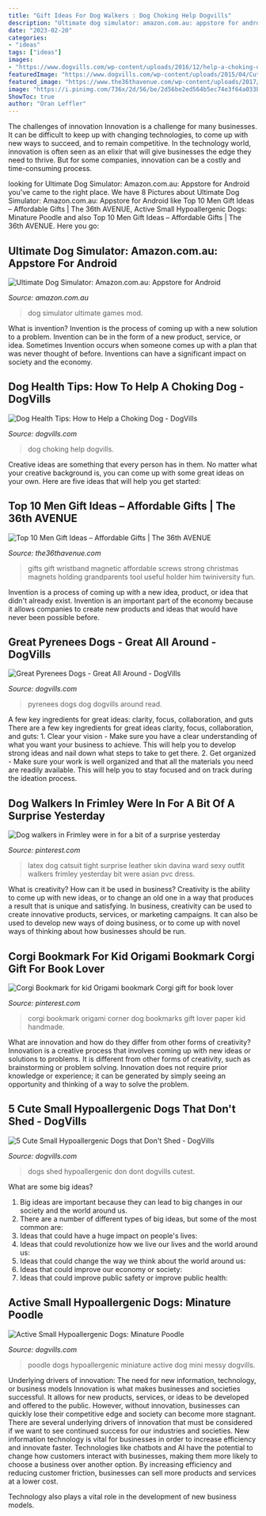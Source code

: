 ```yaml
---
title: "Gift Ideas For Dog Walkers : Dog Choking Help Dogvills"
description: "Ultimate dog simulator: amazon.com.au: appstore for android"
date: "2023-02-20"
categories:
- "ideas"
tags: ["ideas"]
images:
- "https://www.dogvills.com/wp-content/uploads/2016/12/help-a-choking-dog.jpg"
featuredImage: "https://www.dogvills.com/wp-content/uploads/2015/04/Cutest-hypoallergenic-dogs-dont-shed-683x1024.jpg"
featured_image: "https://www.the36thavenue.com/wp-content/uploads/2017/11/gifts-1-700x700.jpg"
image: "https://i.pinimg.com/736x/2d/56/be/2d56be2ed564b5ec74e3f64a033bcfd4.jpg"
ShowToc: true
author: "Oran Leffler"
---
```



The challenges of innovation
Innovation is a challenge for many businesses. It can be difficult to keep up with changing technologies, to come up with new ways to succeed, and to remain competitive. In the technology world, innovation is often seen as an elixir that will give businesses the edge they need to thrive. But for some companies, innovation can be a costly and time-consuming process.

	

		
looking for Ultimate Dog Simulator: Amazon.com.au: Appstore for Android you've came to the right place. We have 8 Pictures about Ultimate Dog Simulator: Amazon.com.au: Appstore for Android like Top 10 Men Gift Ideas – Affordable Gifts | The 36th AVENUE, Active Small Hypoallergenic Dogs: Minature Poodle and also Top 10 Men Gift Ideas – Affordable Gifts | The 36th AVENUE. Here you go:
		
    
## Ultimate Dog Simulator: Amazon.com.au: Appstore For Android

<img loading=lazy src="https://images-na.ssl-images-amazon.com/images/I/B1Qa--aEO3S.png" onerror="this.onerror=null;this.src='https://tse3.mm.bing.net/th?id=OIP.vazUNdJA7kamBlUotTq2JAHaEK&amp;pid=15.1';" alt="Ultimate Dog Simulator: Amazon.com.au: Appstore for Android">

_Source: amazon.com.au_

>dog simulator ultimate games mod. 

	

What is invention?
Invention is the process of coming up with a new solution to a problem. Invention can be in the form of a new product, service, or idea. Sometimes Invention occurs when someone comes up with a plan that was never thought of before. Inventions can have a significant impact on society and the economy.

    
## Dog Health Tips: How To Help A Choking Dog - DogVills

<img loading=lazy src="https://www.dogvills.com/wp-content/uploads/2016/12/help-a-choking-dog.jpg" onerror="this.onerror=null;this.src='https://tse1.mm.bing.net/th?id=OIP.xHnQRdMCENr65in24FXElQHaMa&amp;pid=15.1';" alt="Dog Health Tips: How to Help a Choking Dog - DogVills">

_Source: dogvills.com_

>dog choking help dogvills. 

	

Creative ideas are something that every person has in them. No matter what your creative background is, you can come up with some great ideas on your own. Here are five ideas that will help you get started: 

    
## Top 10 Men Gift Ideas – Affordable Gifts | The 36th AVENUE

<img loading=lazy src="https://www.the36thavenue.com/wp-content/uploads/2017/11/gifts-1-700x700.jpg" onerror="this.onerror=null;this.src='https://tse1.mm.bing.net/th?id=OIP.L9nzypenrm3ikdcfmHmocQHaHa&amp;pid=15.1';" alt="Top 10 Men Gift Ideas – Affordable Gifts | The 36th AVENUE">

_Source: the36thavenue.com_

>gifts gift wristband magnetic affordable screws strong christmas magnets holding grandparents tool useful holder him twiniversity fun. 

	

Invention is a process of coming up with a new idea, product, or idea that didn't already exist. Invention is an important part of the economy because it allows companies to create new products and ideas that would have never been possible before.

    
## Great Pyrenees Dogs - Great All Around - DogVills

<img loading=lazy src="https://www.dogvills.com/wp-content/uploads/2016/01/Great-Pyrenees-695x1024.jpg" onerror="this.onerror=null;this.src='https://tse4.mm.bing.net/th?id=OIP.KabUU-KqjlUOsNEXp0zhZwHaK6&amp;pid=15.1';" alt="Great Pyrenees Dogs - Great All Around - DogVills">

_Source: dogvills.com_

>pyrenees dogs dog dogvills around read. 

	

A few key ingredients for great ideas: clarity, focus, collaboration, and guts
There are a few key ingredients for great ideas clarity, focus, collaboration, and guts: 1. Clear your vision - Make sure you have a clear understanding of what you want your business to achieve. This will help you to develop strong ideas and nail down what steps to take to get there.
2. Get organized - Make sure your work is well organized and that all the materials you need are readily available. This will help you to stay focused and on track during the ideation process.

    
## Dog Walkers In Frimley Were In For A Bit Of A Surprise Yesterday

<img loading=lazy src="https://s-media-cache-ak0.pinimg.com/736x/13/62/1f/13621f6c5d608ce30b112cb2cdc16429.jpg" onerror="this.onerror=null;this.src='https://tse4.mm.bing.net/th?id=OIP.kYVDPRdNz2lJO7Wd9-MGHQHaL-&amp;pid=15.1';" alt="Dog walkers in Frimley were in for a bit of a surprise yesterday">

_Source: pinterest.com_

>latex dog catsuit tight surprise leather skin davina ward sexy outfit walkers frimley yesterday bit were asian pvc dress. 

	

What is creativity? How can it be used in business?
Creativity is the ability to come up with new ideas, or to change an old one in a way that produces a result that is unique and satisfying. In business, creativity can be used to create innovative products, services, or marketing campaigns. It can also be used to develop new ways of doing business, or to come up with novel ways of thinking about how businesses should be run.

    
## Corgi Bookmark For Kid Origami Bookmark Corgi Gift For Book Lover

<img loading=lazy src="https://i.pinimg.com/736x/2d/56/be/2d56be2ed564b5ec74e3f64a033bcfd4.jpg" onerror="this.onerror=null;this.src='https://tse3.mm.bing.net/th?id=OIP.cZZkZ1UPrjoGgLNDqU-8jAHaJ4&amp;pid=15.1';" alt="Corgi Bookmark for kid Origami bookmark Corgi gift for book lover">

_Source: pinterest.com_

>corgi bookmark origami corner dog bookmarks gift lover paper kid handmade. 

	

What are innovation and how do they differ from other forms of creativity?
Innovation is a creative process that involves coming up with new ideas or solutions to problems. It is different from other forms of creativity, such as brainstorming or problem solving. Innovation does not require prior knowledge or experience; it can be generated by simply seeing an opportunity and thinking of a way to solve the problem.

    
## 5 Cute Small Hypoallergenic Dogs That Don&#039;t Shed - DogVills

<img loading=lazy src="https://www.dogvills.com/wp-content/uploads/2015/04/Cutest-hypoallergenic-dogs-dont-shed-683x1024.jpg" onerror="this.onerror=null;this.src='https://tse4.mm.bing.net/th?id=OIP.RR0kV22RpDOXa1GlZGTGMAHaLG&amp;pid=15.1';" alt="5 Cute Small Hypoallergenic Dogs that Don&#039;t Shed - DogVills">

_Source: dogvills.com_

>dogs shed hypoallergenic don dont dogvills cutest. 

	

What are some big ideas?
1. Big ideas are important because they can lead to big changes in our society and the world around us.
2. There are a number of different types of big ideas, but some of the most common are: 
3. Ideas that could have a huge impact on people's lives: 
4. Ideas that could revolutionize how we live our lives and the world around us: 
5. Ideas that could change the way we think about the world around us: 
6. Ideas that could improve our economy or society: 
7. Ideas that could improve public safety or improve public health: 


    
## Active Small Hypoallergenic Dogs: Minature Poodle

<img loading=lazy src="https://www.dogvills.com/wp-content/uploads/2015/05/Active-small-hypoallergenic-dog-mini-poodle-768x1024.jpg" onerror="this.onerror=null;this.src='https://tse4.mm.bing.net/th?id=OIP.nsFJ_cuZg6kC4PdBxNt-RAHaJ4&amp;pid=15.1';" alt="Active Small Hypoallergenic Dogs: Minature Poodle">

_Source: dogvills.com_

>poodle dogs hypoallergenic miniature active dog mini messy dogvills. 

	

Underlying drivers of innovation: The need for new information, technology, or business models
Innovation is what makes businesses and societies successful. It allows for new products, services, or ideas to be developed and offered to the public. However, without innovation, businesses can quickly lose their competitive edge and society can become more stagnant. There are several underlying drivers of innovation that must be considered if we want to see continued success for our industries and societies.
New information technology is vital for businesses in order to increase efficiency and innovate faster. Technologies like chatbots and AI have the potential to change how customers interact with businesses, making them more likely to choose a business over another option. By increasing efficiency and reducing customer friction, businesses can sell more products and services at a lower cost.

Technology also plays a vital role in the development of new business models.

